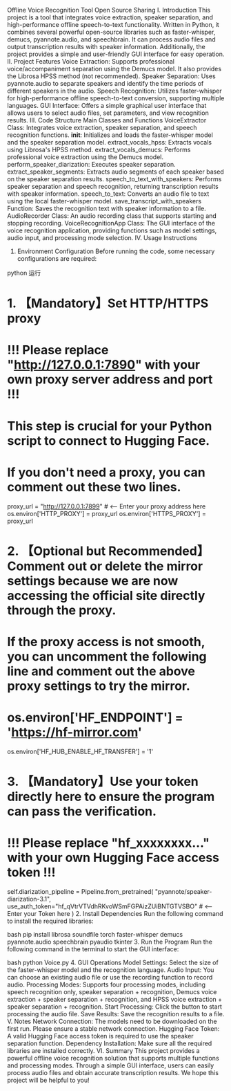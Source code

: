 Offline Voice Recognition Tool Open Source Sharing
I. Introduction
This project is a tool that integrates voice extraction, speaker separation, and high-performance offline speech-to-text functionality. Written in Python, it combines several powerful open-source libraries such as faster-whisper, demucs, pyannote.audio, and speechbrain. It can process audio files and output transcription results with speaker information. Additionally, the project provides a simple and user-friendly GUI interface for easy operation.
II. Project Features
Voice Extraction: Supports professional voice/accompaniment separation using the Demucs model. It also provides the Librosa HPSS method (not recommended).
Speaker Separation: Uses pyannote.audio to separate speakers and identify the time periods of different speakers in the audio.
Speech Recognition: Utilizes faster-whisper for high-performance offline speech-to-text conversion, supporting multiple languages.
GUI Interface: Offers a simple graphical user interface that allows users to select audio files, set parameters, and view recognition results.
III. Code Structure
Main Classes and Functions
VoiceExtractor Class: Integrates voice extraction, speaker separation, and speech recognition functions.
__init__: Initializes and loads the faster-whisper model and the speaker separation model.
extract_vocals_hpss: Extracts vocals using Librosa's HPSS method.
extract_vocals_demucs: Performs professional voice extraction using the Demucs model.
perform_speaker_diarization: Executes speaker separation.
extract_speaker_segments: Extracts audio segments of each speaker based on the speaker separation results.
speech_to_text_with_speakers: Performs speaker separation and speech recognition, returning transcription results with speaker information.
speech_to_text: Converts an audio file to text using the local faster-whisper model.
save_transcript_with_speakers Function: Saves the recognition text with speaker information to a file.
AudioRecorder Class: An audio recording class that supports starting and stopping recording.
VoiceRecognitionApp Class: The GUI interface of the voice recognition application, providing functions such as model settings, audio input, and processing mode selection.
IV. Usage Instructions
1. Environment Configuration
Before running the code, some necessary configurations are required:

python
运行
# 1. 【Mandatory】Set HTTP/HTTPS proxy
# !!! Please replace "http://127.0.0.1:7890" with your own proxy server address and port !!!
# This step is crucial for your Python script to connect to Hugging Face.
# If you don't need a proxy, you can comment out these two lines.
proxy_url = "http://127.0.0.1:7899"  # <-- Enter your proxy address here
os.environ['HTTP_PROXY'] = proxy_url
os.environ['HTTPS_PROXY'] = proxy_url

# 2. 【Optional but Recommended】Comment out or delete the mirror settings because we are now accessing the official site directly through the proxy.
# If the proxy access is not smooth, you can uncomment the following line and comment out the above proxy settings to try the mirror.
# os.environ['HF_ENDPOINT'] = 'https://hf-mirror.com'
os.environ['HF_HUB_ENABLE_HF_TRANSFER'] = '1'

# 3. 【Mandatory】Use your token directly here to ensure the program can pass the verification.
# !!! Please replace "hf_xxxxxxxx..." with your own Hugging Face access token !!!
self.diarization_pipeline = Pipeline.from_pretrained(
    "pyannote/speaker-diarization-3.1",
    use_auth_token="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"  # <-- Enter your Token here
)
2. Install Dependencies
Run the following command to install the required libraries:

bash
pip install librosa soundfile torch faster-whisper demucs pyannote.audio speechbrain pyaudio tkinter
3. Run the Program
Run the following command in the terminal to start the GUI interface:

bash
python Voice.py
4. GUI Operations
Model Settings: Select the size of the faster-whisper model and the recognition language.
Audio Input: You can choose an existing audio file or use the recording function to record audio.
Processing Modes: Supports four processing modes, including speech recognition only, speaker separation + recognition, Demucs voice extraction + speaker separation + recognition, and HPSS voice extraction + speaker separation + recognition.
Start Processing: Click the button to start processing the audio file.
Save Results: Save the recognition results to a file.
V. Notes
Network Connection: The models need to be downloaded on the first run. Please ensure a stable network connection.
Hugging Face Token: A valid Hugging Face access token is required to use the speaker separation function.
Dependency Installation: Make sure all the required libraries are installed correctly.
VI. Summary
This project provides a powerful offline voice recognition solution that supports multiple functions and processing modes. Through a simple GUI interface, users can easily process audio files and obtain accurate transcription results. We hope this project will be helpful to you!